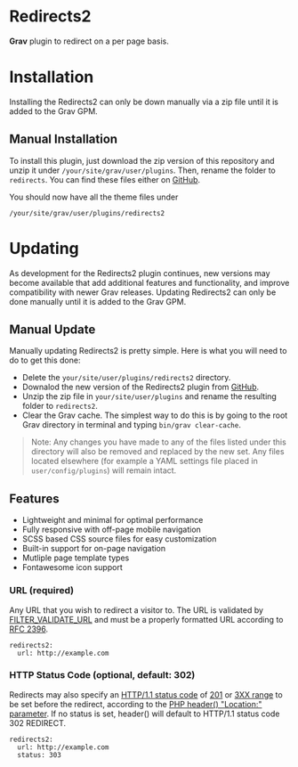 # Redirects2
**Grav** plugin to redirect on a per page basis.

# Installation

Installing the Redirects2 can only be down manually via a zip file until it is added to the Grav GPM.

## Manual Installation

To install this plugin, just download the zip version of this repository and unzip it under `/your/site/grav/user/plugins`. Then, rename the folder to `redirects`. You can find these files either on [GitHub](https://github.com/dfrankland/grav-plugin-redirects2).

You should now have all the theme files under

    /your/site/grav/user/plugins/redirects2

# Updating

As development for the Redirects2 plugin continues, new versions may become available that add additional features and functionality, and improve compatibility with newer Grav releases. Updating Redirects2 can only be done manually until it is added to the Grav GPM.

## Manual Update

Manually updating Redirects2 is pretty simple. Here is what you will need to do to get this done:

* Delete the `your/site/user/plugins/redirects2` directory.
* Downalod the new version of the Redirects2 plugin from [GitHub](https://github.com/dfrankland/grav-plugin-redirects2).
* Unzip the zip file in `your/site/user/plugins` and rename the resulting folder to `redirects2`.
* Clear the Grav cache. The simplest way to do this is by going to the root Grav directory in terminal and typing `bin/grav clear-cache`.

> Note: Any changes you have made to any of the files listed under this directory will also be removed and replaced by the new set. Any files located elsewhere (for example a YAML settings file placed in `user/config/plugins`) will remain intact.

## Features

* Lightweight and minimal for optimal performance
* Fully responsive with off-page mobile navigation
* SCSS based CSS source files for easy customization
* Built-in support for on-page navigation
* Mutliple page template types
* Fontawesome icon support

### URL (required)

Any URL that you wish to redirect a visitor to. The URL is validated by [FILTER_VALIDATE_URL](http://php.net/manual/en/filter.filters.validate.php) and must be a properly formatted URL according to [RFC 2396](http://www.faqs.org/rfcs/rfc2396.html).

```
redirects2:
  url: http://example.com
```

### HTTP Status Code (optional, default: 302)

Redirects may also specify an [HTTP/1.1 status code](http://www.w3.org/Protocols/rfc2616/rfc2616-sec10.html) of [201](http://www.w3.org/Protocols/rfc2616/rfc2616-sec10.html#sec10.2.2) or [3XX range](http://www.w3.org/Protocols/rfc2616/rfc2616-sec10.html#sec10.3) to be set before the redirect, according to the [PHP header() "Location:" parameter](http://php.net/manual/en/function.header.php#refsect1-function.header-parameters). If no status is set, header() will default to HTTP/1.1 status code 302 REDIRECT.

```
redirects2:
  url: http://example.com
  status: 303
```
